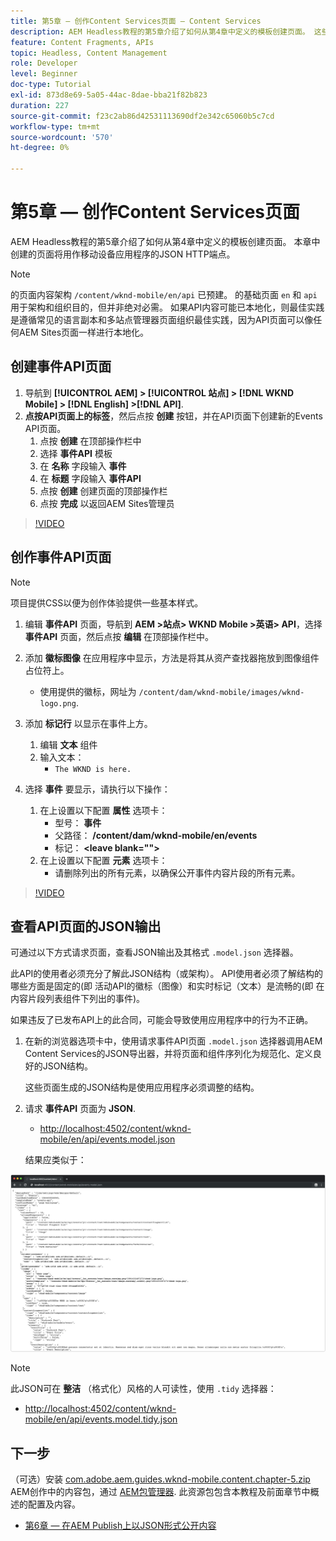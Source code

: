 ```yaml
---
title: 第5章 — 创作Content Services页面 — Content Services
description: AEM Headless教程的第5章介绍了如何从第4章中定义的模板创建页面。 这些页面将用作JSON HTTP端点。
feature: Content Fragments, APIs
topic: Headless, Content Management
role: Developer
level: Beginner
doc-type: Tutorial
exl-id: 873d8e69-5a05-44ac-8dae-bba21f82b823
duration: 227
source-git-commit: f23c2ab86d42531113690df2e342c65060b5c7cd
workflow-type: tm+mt
source-wordcount: '570'
ht-degree: 0%

---
```


# 第5章 — 创作Content Services页面

AEM Headless教程的第5章介绍了如何从第4章中定义的模板创建页面。 本章中创建的页面将用作移动设备应用程序的JSON HTTP端点。

>[!NOTE]
>
> 的页面内容架构 `/content/wknd-mobile/en/api` 已预建。 的基础页面 `en` 和 `api` 用于架构和组织目的，但并非绝对必需。 如果API内容可能已本地化，则最佳实践是遵循常见的语言副本和多站点管理器页面组织最佳实践，因为API页面可以像任何AEM Sites页面一样进行本地化。

## 创建事件API页面

1. 导航到 **[!UICONTROL AEM] > [!UICONTROL 站点] > [!DNL WKND Mobile] > [!DNL English] >[!DNL API]**.
1. **点按API页面上的标签**，然后点按 **创建** 按钮，并在API页面下创建新的Events API页面。
   1. 点按 **创建** 在顶部操作栏中
   1. 选择 **事件API** 模板
   1. 在 **名称** 字段输入 **事件**
   1. 在 **标题** 字段输入 **事件API**
   1. 点按 **创建** 创建页面的顶部操作栏
   1. 点按 **完成** 以返回AEM Sites管理员

>[!VIDEO](https://video.tv.adobe.com/v/28340?quality=12&learn=on)

## 创作事件API页面

>[!NOTE]
>
> 项目提供CSS以便为创作体验提供一些基本样式。

1. 编辑 **事件API** 页面，导航到 **AEM >站点> WKND Mobile >英语> API**，选择 **事件API** 页面，然后点按 **编辑** 在顶部操作栏中。
1. 添加 **徽标图像** 在应用程序中显示，方法是将其从资产查找器拖放到图像组件占位符上。
   * 使用提供的徽标，网址为 `/content/dam/wknd-mobile/images/wknd-logo.png`.

1. 添加 **标记行** 以显示在事件上方。
   1. 编辑 **文本** 组件
   1. 输入文本：
      * `The WKND is here.`

1. 选择 **事件** 要显示，请执行以下操作：
   1. 在上设置以下配置 **属性** 选项卡：
      * 型号： **事件**
      * 父路径： **/content/dam/wknd-mobile/en/events**
      * 标记： **&lt;leave blank=&quot;&quot;>**
   1. 在上设置以下配置 **元素** 选项卡：
      * 请删除列出的所有元素，以确保公开事件内容片段的所有元素。

>[!VIDEO](https://video.tv.adobe.com/v/28339?quality=12&learn=on)

## 查看API页面的JSON输出

可通过以下方式请求页面，查看JSON输出及其格式 `.model.json` 选择器。

此API的使用者必须充分了解此JSON结构（或架构）。 API使用者必须了解结构的哪些方面是固定的(即 活动API的徽标（图像）和实时标记（文本）是流畅的(即 在内容片段列表组件下列出的事件)。

如果违反了已发布API上的此合同，可能会导致使用应用程序中的行为不正确。

1. 在新的浏览器选项卡中，使用请求事件API页面 `.model.json` 选择器调用AEM Content Services的JSON导出器，并将页面和组件序列化为规范化、定义良好的JSON结构。

   这些页面生成的JSON结构是使用应用程序必须调整的结构。

1. 请求 **事件API** 页面为 **JSON**.

   * [http://localhost:4502/content/wknd-mobile/en/api/events.model.json](http://localhost:4502/content/wknd-mobile/en/api/events.model.tidy.json)

   结果应类似于：

![AEM Content Services JSON输出](assets/chapter-5/json-output.png)

>[!NOTE]
>
> 此JSON可在 **整洁** （格式化）风格的人可读性，使用 `.tidy` 选择器：
> * [http://localhost:4502/content/wknd-mobile/en/api/events.model.tidy.json](http://localhost:4502/content/wknd-mobile/en/api/events.model.tidy.json)

## 下一步

（可选）安装 [com.adobe.aem.guides.wknd-mobile.content.chapter-5.zip](https://github.com/adobe/aem-guides-wknd-mobile/releases/latest) AEM创作中的内容包，通过 [AEM包管理器](http://localhost:4502/crx/packmgr/index.jsp). 此资源包包含本教程及前面章节中概述的配置及内容。

* [第6章 — 在AEM Publish上以JSON形式公开内容](./chapter-6.md)
